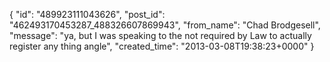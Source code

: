  {
   "id": "489923111043626",
   "post_id": "462493170453287_488326607869943",
   "from_name": "Chad Brodgesell",
   "message": "ya, but I was speaking to the not required by Law to actually register any thing angle",
   "created_time": "2013-03-08T19:38:23+0000"
 }
